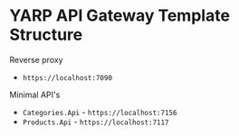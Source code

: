 # YARP API Gateway Template Structure

Reverse proxy 
- `https://localhost:7090`

Minimal API's
- `Categories.Api` - `https://localhost:7156`
- `Products.Api` - `https://localhost:7117`
